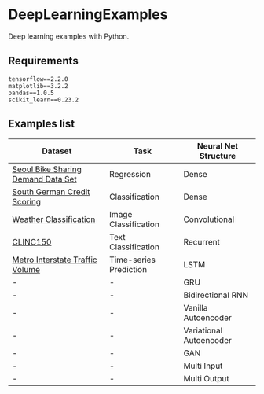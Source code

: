 # DeepLearningExamples
Deep learning examples with Python.

## Requirements

```
tensorflow==2.2.0
matplotlib==3.2.2
pandas==1.0.5
scikit_learn==0.23.2
```

## Examples list

|Dataset                            |Task        | Neural Net Structure| 
|-------                            |----        | ----|
|[Seoul Bike Sharing Demand Data Set](https://archive.ics.uci.edu/ml/datasets/Seoul+Bike+Sharing+Demand) | Regression | Dense |
|[South German Credit Scoring](https://archive.ics.uci.edu/ml/datasets/South+German+Credit+%28UPDATE%29) | Classification | Dense |
|[Weather Classification](https://data.mendeley.com/datasets/4drtyfjtfy/1)|Image Classification| Convolutional|
|[CLINC150](https://archive.ics.uci.edu/ml/datasets/CLINC150)|Text Classification|Recurrent|
|[Metro Interstate Traffic Volume](https://archive.ics.uci.edu/ml/datasets/Metro+Interstate+Traffic+Volume)|Time-series Prediction|LSTM|
|-|-|GRU|
|-|-|Bidirectional RNN|
|-|-|Vanilla Autoencoder|
|-|-|Variational Autoencoder|
|-|-|GAN|
|-|-|Multi Input|
|-|-|Multi Output|
